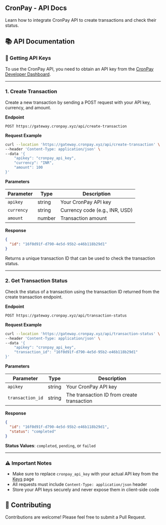 ## CronPay - API Docs

Learn how to integrate CronPay API to create transactions and check their status.

## 📚 API Documentation

### 🔑 Getting API Keys

To use the CronPay API, you need to obtain an API key from the [CronPay Developer Dashboard](https://app.cronpay.xyz/keys).

---

### 1. Create Transaction

Create a new transaction by sending a POST request with your API key, currency, and amount.

**Endpoint**

```
POST https://gateway.cronpay.xyz/api/create-transaction
```

**Request Example**

```bash
curl --location 'https://gateway.cronpay.xyz/api/create-transaction' \
--header 'Content-Type: application/json' \
--data '{
    "apikey": "cronpay_api_key",
    "currency": "INR",
    "amount": 100
}'
```

**Parameters**

| Parameter  | Type   | Description                    |
| ---------- | ------ | ------------------------------ |
| `apikey`   | string | Your CronPay API key           |
| `currency` | string | Currency code (e.g., INR, USD) |
| `amount`   | number | Transaction amount             |

**Response**

```json
{
  "id": "16f0d91f-d790-4e5d-95b2-e46b118b29d1"
}
```

Returns a unique transaction ID that can be used to check the transaction status.

---

### 2. Get Transaction Status

Check the status of a transaction using the transaction ID returned from the create transaction endpoint.

**Endpoint**

```
POST https://gateway.cronpay.xyz/api/transaction-status
```

**Request Example**

```bash
curl --location 'https://gateway.cronpay.xyz/api/transaction-status' \
--header 'Content-Type: application/json' \
--data '{
    "apikey": "cronpay_api_key",
    "transaction_id": "16f0d91f-d790-4e5d-95b2-e46b118b29d1"
}'
```

**Parameters**

| Parameter        | Type   | Description                                |
| ---------------- | ------ | ------------------------------------------ |
| `apikey`         | string | Your CronPay API key                       |
| `transaction_id` | string | The transaction ID from create transaction |

**Response**

```json
{
  "id": "16f0d91f-d790-4e5d-95b2-e46b118b29d1",
  "status": "completed"
}
```

**Status Values**: `completed`, `pending`, or `failed`

---

### ⚠️ Important Notes

- Make sure to replace `cronpay_api_key` with your actual API key from the [Keys](https://app.cronpay.xyz/keys) page
- All requests must include `Content-Type: application/json` header
- Store your API keys securely and never expose them in client-side code

## 🤝 Contributing

Contributions are welcome! Please feel free to submit a Pull Request.
